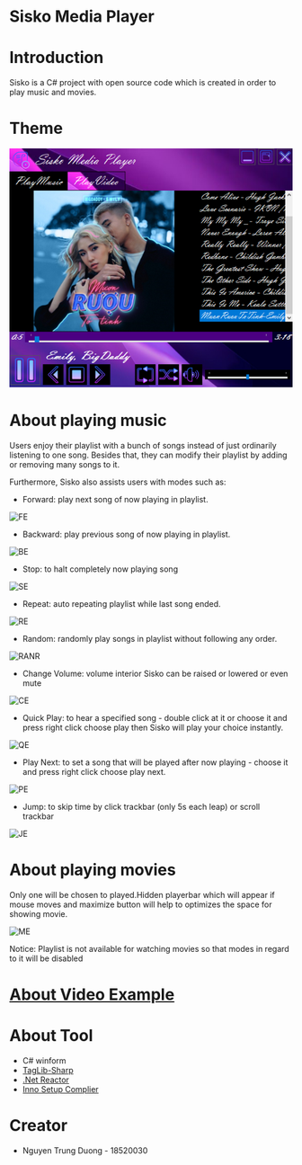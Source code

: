 # Sisko Media Player
# Introduction

Sisko is a C# project with open source code which is created in order to play music and movies.

# Theme

![This what it look like](https://github.com/ShShee/Sisko-Media-Player/blob/master/ScreenShot.png)

# About playing music

Users enjoy their playlist with a bunch of songs instead of just ordinarily listening to one song. Besides that,
they can modify their playlist by adding or removing  many songs to it. 

Furthermore, Sisko also assists users with modes such as:

+ Forward: play next song of now playing in playlist.

![FE](https://media.giphy.com/media/SxGOgxiItoN3gcobPb/giphy.gif)

+ Backward: play previous song of now playing in playlist.

![BE](https://media.giphy.com/media/l4uu5xMEauDicUCpsc/giphy.gif)

+ Stop: to halt completely now playing song 

![SE](https://media.giphy.com/media/L1btZmolx3LTCRSZFV/giphy.gif)

+ Repeat: auto repeating playlist while last song ended.

![RE](https://media.giphy.com/media/dZczLgkDDvDjWnl0Lv/giphy.gif)

+ Random: randomly play songs in playlist without following any order.

![RANR](https://media.giphy.com/media/Qxk2EUuNn8EbPeRZrE/giphy.gif)

+ Change Volume: volume interior Sisko can be raised or lowered or even mute

![CE](https://media.giphy.com/media/RgyQt7DJmpzAoXLKhw/giphy.gif)

+ Quick Play: to hear a specified song - double click at it or  choose it  and press right click choose play then Sisko will play your choice instantly.

![QE](https://media.giphy.com/media/llHrpkjxoNR2lEREdF/giphy.gif)

+ Play Next: to set a song that will be played after now playing - choose it and press right click choose play next.

![PE](https://media.giphy.com/media/S9EUyn2OH4j55J29Mm/giphy.gif)

+ Jump: to skip time by click trackbar (only 5s each leap) or scroll trackbar

![JE](https://media.giphy.com/media/LoBWkS2tksEFXhg5sV/giphy.gif)


# About playing movies

Only one will be chosen to played.Hidden playerbar which will appear if mouse moves and maximize button will help to optimizes the space for showing movie.

![ME](https://media.giphy.com/media/IgRKQbw4RDEGFf8nvl/giphy.gif)

Notice: Playlist is not available for watching movies so that modes in regard to it will be disabled


# [About Video Example](https://youtu.be/XE6uWit5Bn8)



# About Tool

+ C# winform
+ [TagLib-Sharp](https://github.com/mono/taglib-sharp)
+ [.Net Reactor](https://www.eziriz.com/dotnet_reactor.htm)
+ [Inno Setup Complier](https://jrsoftware.org/isdl.php)

# Creator
+ Nguyen Trung Duong - 18520030


